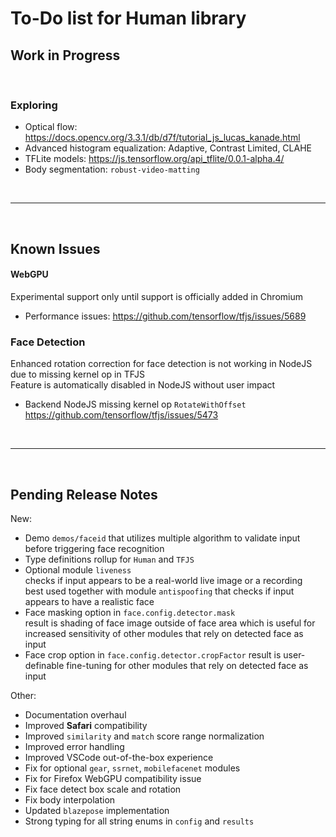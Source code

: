 # To-Do list for Human library

## Work in Progress

<br>

### Exploring

- Optical flow: <https://docs.opencv.org/3.3.1/db/d7f/tutorial_js_lucas_kanade.html>
- Advanced histogram equalization: Adaptive, Contrast Limited, CLAHE
- TFLite models: <https://js.tensorflow.org/api_tflite/0.0.1-alpha.4/>
- Body segmentation: `robust-video-matting`

<br><hr><br>

## Known Issues

#### WebGPU

Experimental support only until support is officially added in Chromium

- Performance issues:
  <https://github.com/tensorflow/tfjs/issues/5689>

### Face Detection

Enhanced rotation correction for face detection is not working in NodeJS due to missing kernel op in TFJS  
Feature is automatically disabled in NodeJS without user impact  

- Backend NodeJS missing kernel op `RotateWithOffset`  
  <https://github.com/tensorflow/tfjs/issues/5473>  

<br><hr><br>

## Pending Release Notes

New:
- Demo `demos/faceid` that utilizes multiple algorithm  to validate input before triggering face recognition
- Type definitions rollup for `Human` and `TFJS`
- Optional module `liveness`  
  checks if input appears to be a real-world live image or a recording  
  best used together with module `antispoofing` that checks if input appears to have a realistic face
- Face masking option in `face.config.detector.mask`  
  result is shading of face image outside of face area which is useful for increased sensitivity of other modules that rely on detected face as input 
- Face crop option in `face.config.detector.cropFactor`
  result is user-definable fine-tuning for other modules that rely on detected face as input 

Other:
- Documentation overhaul
- Improved **Safari** compatibility
- Improved `similarity` and `match` score range normalization
- Improved error handling
- Improved VSCode out-of-the-box experience
- Fix for optional `gear`, `ssrnet`, `mobilefacenet` modules
- Fix for Firefox WebGPU compatibility issue
- Fix face detect box scale and rotation
- Fix body interpolation
- Updated `blazepose` implementation
- Strong typing for all string enums in `config` and `results`
